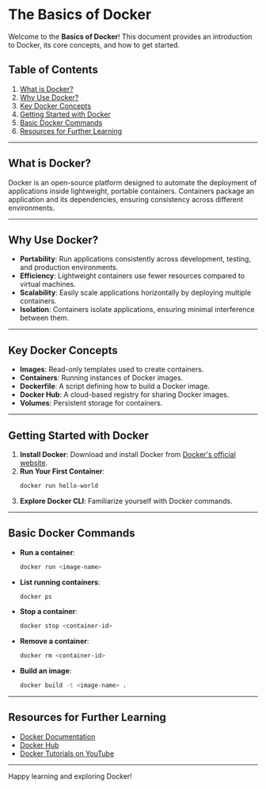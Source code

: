 # The Basics of Docker

Welcome to the **Basics of Docker**! This document provides an introduction to Docker, its core concepts, and how to get started.

## Table of Contents
1. [What is Docker?](#what-is-docker)
2. [Why Use Docker?](#why-use-docker)
3. [Key Docker Concepts](#key-docker-concepts)
4. [Getting Started with Docker](#getting-started-with-docker)
5. [Basic Docker Commands](#basic-docker-commands)
6. [Resources for Further Learning](#resources-for-further-learning)

---

## What is Docker?
Docker is an open-source platform designed to automate the deployment of applications inside lightweight, portable containers. Containers package an application and its dependencies, ensuring consistency across different environments.

---

## Why Use Docker?
- **Portability**: Run applications consistently across development, testing, and production environments.
- **Efficiency**: Lightweight containers use fewer resources compared to virtual machines.
- **Scalability**: Easily scale applications horizontally by deploying multiple containers.
- **Isolation**: Containers isolate applications, ensuring minimal interference between them.

---

## Key Docker Concepts
- **Images**: Read-only templates used to create containers.
- **Containers**: Running instances of Docker images.
- **Dockerfile**: A script defining how to build a Docker image.
- **Docker Hub**: A cloud-based registry for sharing Docker images.
- **Volumes**: Persistent storage for containers.

---

## Getting Started with Docker
1. **Install Docker**: Download and install Docker from [Docker's official website](https://www.docker.com/).
2. **Run Your First Container**:
    ```bash
    docker run hello-world
    ```
3. **Explore Docker CLI**: Familiarize yourself with Docker commands.

---

## Basic Docker Commands
- **Run a container**:
  ```bash
  docker run <image-name>
  ```
- **List running containers**:
  ```bash
  docker ps
  ```
- **Stop a container**:
  ```bash
  docker stop <container-id>
  ```
- **Remove a container**:
  ```bash
  docker rm <container-id>
  ```
- **Build an image**:
  ```bash
  docker build -t <image-name> .
  ```

---

## Resources for Further Learning
- [Docker Documentation](https://docs.docker.com/)
- [Docker Hub](https://hub.docker.com/)
- [Docker Tutorials on YouTube](https://www.youtube.com/results?search_query=docker+tutorial)

---

Happy learning and exploring Docker!
